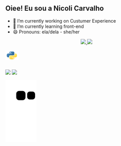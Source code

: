 ## Oiee! Eu sou a Nicoli Carvalho

- 🔭 I’m currently working on Custumer Experience
- 🌱 I’m currently learning front-end
- 😄 Pronouns: ela/dela - she/her

<div align="center">
  <a href="https://github.com/nicolica">
  <img height="180em" src="https://github-readme-stats.vercel.app/api?username=nicolica&show_icons=true&theme=rose_pine&include_all_commits=true&count_private=true"/>
  <img height="180em" src="https://github-readme-stats.vercel.app/api/top-langs/?username=nicolica&layout=compact&langs_count=7&theme=rose_pine"/>
</div>
<div style="display: inline_block"><br>
  <img align="center" alt="Rafa-Python" height="30" width="40" src="https://raw.githubusercontent.com/devicons/devicon/master/icons/python/python-original.svg">
</div>

  ##
  
 <div> 
  <a href="https://www.instagram.com/ni.carvalhoo_/" target="_blank"><img src="https://img.shields.io/badge/-Instagram-%23E4405F?style=for-the-badge&logo=instagram&logoColor=white" target="_blank"></a>
</a>
  <a href="https://www.linkedin.com/in/nicoli-carvalho-sousa-214086162/" target="_blank"><img src="https://img.shields.io/badge/-LinkedIn-%230077B5?style=for-the-badge&logo=linkedin&logoColor=white" target="_blank"></a> 

![Snake animation](https://github.com/nicolica/nicolica/blob/output/github-contribution-grid-snake.svg)
